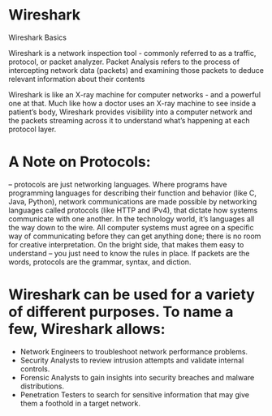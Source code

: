 # Wireshark
Wireshark Basics

Wireshark is a network inspection tool - commonly referred to as a traffic, protocol, or packet analyzer. Packet Analysis refers to the process of intercepting network data (packets) and examining those packets to deduce relevant information about their contents

Wireshark is like an X-ray machine for computer networks - and a powerful one at that. Much like how a doctor uses an X-ray machine to see inside a patient’s body, Wireshark provides visibility into a computer network and the packets streaming across it to understand what’s happening at each protocol layer.

# A Note on Protocols: 
– protocols are just networking languages. Where programs have programming languages for describing their function and behavior (like C, Java, Python), network communications are made possible by networking languages called protocols (like HTTP and IPv4), that dictate how systems communicate with one another. In the technology world, it’s languages all the way down to the wire. All computer systems must agree on a specific way of communicating before they can get anything done; there is no room for creative interpretation. On the bright side, that makes them easy to understand – you just need to know the rules in place. If packets are the words, protocols are the grammar, syntax, and diction.


# Wireshark can be used for a variety of different purposes. To name a few, Wireshark allows:

- Network Engineers to troubleshoot network performance problems.
- Security Analysts to review intrusion attempts and validate internal controls.
- Forensic Analysts to gain insights into security breaches and malware distributions.
- Penetration Testers to search for sensitive information that may give them a foothold in a target network.
